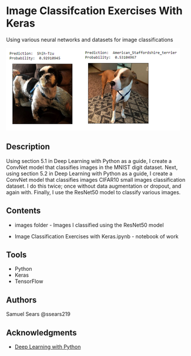 # Image Classifcation Exercises With Keras

Using various neural networks and datasets for image classifications

![Classifications](https://github.com/ssears219/Image-Classifcation-Exercises-With-Keras/blob/main/images/image_classifications.PNG?raw=true)

## Description

Using section 5.1 in Deep Learning with Python as a guide, I create a ConvNet model that classifies images in the MNIST digit dataset. Next, using section 5.2 in Deep Learning with Python as a guide, I create a ConvNet model that classifies images CIFAR10 small images classification dataset. I do this twice; once without data augmentation or dropout, and again with. Finally, I use the ResNet50 model to classify various images.

## Contents

* images folder - Images I classified using the ResNet50 model

* Image Classification Exercises with Keras.ipynb - notebook of work

## Tools
* Python
* Keras
* TensorFlow

## Authors

Samuel Sears @ssears219

## Acknowledgments

* [Deep Learning with Python](https://www.manning.com/books/deep-learning-with-python)
